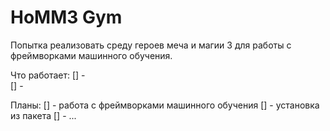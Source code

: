 # HoMM3 Gym 
Попытка реализовать среду героев меча и магии 3 для работы с фреймворками машинного обучения.


Что работает:
[] -  
[] - 

Планы:
[] - работа с фреймворками машинного обучения
[] - установка из пакета
[] - ...